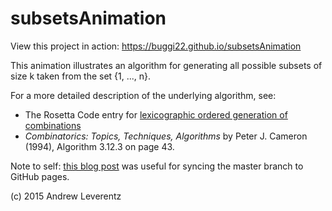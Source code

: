 # subsetsAnimation

View this project in action: https://buggi22.github.io/subsetsAnimation

This animation illustrates an algorithm for generating all possible subsets of size k taken from the set {1, ..., n}.

For a more detailed description of the underlying algorithm, see:
* The Rosetta Code entry for [lexicographic ordered generation of combinations](http://rosettacode.org/wiki/Combinations#Lexicographic_ordered_generation)
* *Combinatorics: Topics, Techniques, Algorithms* by Peter J. Cameron (1994), Algorithm 3.12.3 on page 43.

Note to self: [this blog post](http://brettterpstra.com/2012/09/26/github-tip-easily-sync-your-master-to-github-pages/) was useful for syncing the master branch to GitHub pages.

(c) 2015 Andrew Leverentz
